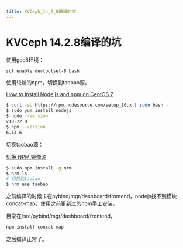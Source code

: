 ```yaml
---
title: KVCeph_14_2_8编译的坑
---
```


# KVCeph 14.2.8编译的坑

使用gcc8环境：

```bash
scl enable devtoolset-8 bash
```

使用较新的npm，切换到taobao源。

[How to Install Node.js and npm on CentOS 7](https://linuxize.com/post/how-to-install-node-js-on-centos-7/)

```bash
$ curl -sL https://rpm.nodesource.com/setup_10.x | sudo bash -
$ sudo yum install nodejs
$ node --version
v10.22.0
$ npm --version
6.14.6
```

切换taobao源：

[切换 NPM 镜像源](https://www.jianshu.com/p/ddc0b8f8f72a)

```bash
$ sudo npm install -g nrm
$ nrm ls
# 切换到taobao
$ nrm use taobao
```

之前编译的时候卡在pybind/mgr/dashboard/frontend，nodejs找不到模块concat-map，使用之前更新过的npm手工安装。

目录在<ceph>/src/pybind/mgr/dashboard/frontend，

```bash
npm install concat-map
```

之后编译正常了。